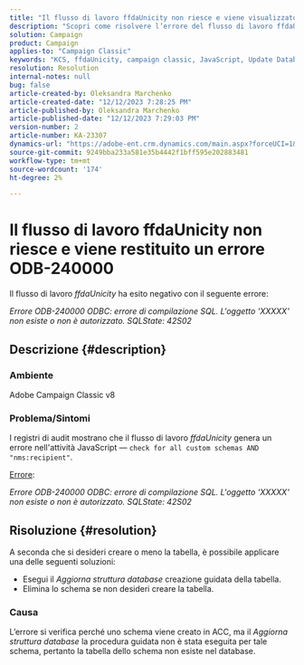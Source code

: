 ```yaml
---
title: "Il flusso di lavoro ffdaUnicity non riesce e viene visualizzato un errore ODB-240000"
description: "Scopri come risolvere l’errore del flusso di lavoro ffdaUnicity."
solution: Campaign
product: Campaign
applies-to: "Campaign Classic"
keywords: "KCS, ffdaUnicity, campaign classic, JavaScript, Update Database Structure, schema"
resolution: Resolution
internal-notes: null
bug: false
article-created-by: Oleksandra Marchenko
article-created-date: "12/12/2023 7:28:25 PM"
article-published-by: Oleksandra Marchenko
article-published-date: "12/12/2023 7:29:03 PM"
version-number: 2
article-number: KA-23307
dynamics-url: "https://adobe-ent.crm.dynamics.com/main.aspx?forceUCI=1&pagetype=entityrecord&etn=knowledgearticle&id=ffe1d09a-2499-ee11-be37-6045bd0065f9"
source-git-commit: 9249bba233a581e35b4442f1bff595e202883481
workflow-type: tm+mt
source-wordcount: '174'
ht-degree: 2%

---
```


# Il flusso di lavoro ffdaUnicity non riesce e viene restituito un errore ODB-240000


Il flusso di lavoro *ffdaUnicity* ha esito negativo con il seguente errore:

*Errore ODB-240000 ODBC: errore di compilazione SQL. L&#39;oggetto &#39;XXXXX&#39; non esiste o non è autorizzato. SQLState: 42S02*

## Descrizione {#description}


### Ambiente

Adobe Campaign Classic v8

### Problema/Sintomi

I registri di audit mostrano che il flusso di lavoro *ffdaUnicity* genera un errore nell&#39;attività JavaScript — `check for all custom schemas AND "nms:recipient"`.

<u>Errore</u>:

*Errore ODB-240000 ODBC: errore di compilazione SQL. L&#39;oggetto &#39;XXXXX&#39; non esiste o non è autorizzato. SQLState: 42S02*


## Risoluzione {#resolution}


A seconda che si desideri creare o meno la tabella, è possibile applicare una delle seguenti soluzioni:

- Esegui il *Aggiorna struttura database* creazione guidata della tabella.
- Elimina lo schema se non desideri creare la tabella.


### Causa

L’errore si verifica perché uno schema viene creato in ACC, ma il *Aggiorna struttura database* la procedura guidata non è stata eseguita per tale schema, pertanto la tabella dello schema non esiste nel database.
